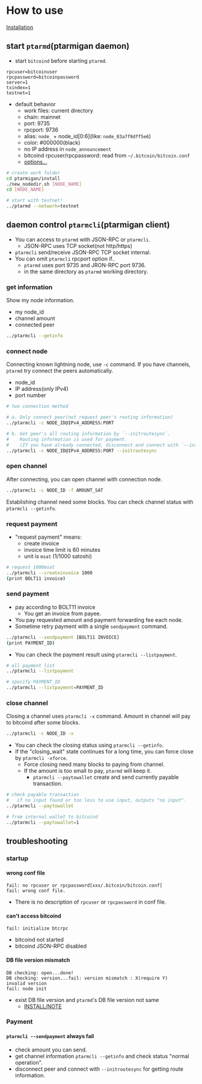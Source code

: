 # How to use

[Installation](INSTALL.md)

## start `ptarmd`(ptarmigan daemon)

* start `bitcoind` before starting `ptarmd`.

```text
rpcuser=bitcoinuser
rpcpassword=bitcoinpassword
server=1
txindex=1
testnet=1
```

* default behavior
  * work files: current directory
  * chain: mainnet
  * port: 9735
  * rpcport: 9736
  * alias: `node_` + node_id[0:6](like: `node_03a7f9dff5e6`)
  * color: #000000(black)
  * no IP address in `node_announcement`
  * bitcoind rpcuser/rpcpassword: read from `~/.bitcoin/bitcoin.conf`
  * [options...](ptarmd.md)

```bash
# create work folder
cd ptarmigan/install
./new_nodedir.sh [NODE_NAME]
cd [NODE_NAME]

# start with testnet!
../ptarmd --network=testnet
```

## daemon control `ptarmcli`(ptarmigan client)

* You can access to `ptarmd` with JSON-RPC or `ptarmcli`.
  * JSON-RPC uses TCP socket(not http/https)
* `ptarmcli` send/receive JSON-RPC TCP socket internal.
* You can omit `ptarmcli` rpcport option if..
  * `ptarmd` uses port 9735 and JRON-RPC port 9736.
  * in the same directory as `ptarmd` working directory.

### get information

Show my node information.

* my node_id
* channel amount
* connected peer

```bash
../ptarmcli --getinfo
```

### connect node

Connecting known lightning node, use `-c` command.
If you have channels, `ptarmd` try connect the peers automatically.

* node_id
* IP address(only IPv4)
* port number

```bash
# two connection method

# a. Only connect peer(not request peer's routing information)
../ptarmcli -c NODE_ID@IPv4_ADDRESS:PORT

# b. Get peer's all routing information by `--initroutesync`.
#    Routing information is used for payment.
#    (If you have already connected, disconnect and connect with `--initroutesync`.)
../ptarmcli -c NODE_ID@IPv4_ADDRESS:PORT --initroutesync
```

### open channel

After connecting, you can open channel with connection node.

```bash
../ptarmcli -c NODE_ID -f AMOUNT_SAT
```

Establishing channel need some blocks.
You can check channel status with `ptarmcli --getinfo`.

### request payment

* "request payment" means:
  * create invoice
  * invoice time limit is 60 minutes
  * unit is `msat` (1/1000 satoshi)

```bash
# request 1000msat
../ptarmcli --createinvoice 1000
(print BOLT11 invoice)
```

### send payment

* pay according to BOLT11 invoice
  * You get an invoice from payee.
* You pay requested amount and payment forwarding fee each node.
* Sometime retry payment with a single `sendpayment` command.

```bash
../ptarmcli --sendpayment [BOLT11 INVOICE]
(print PAYMENT_ID)
```

* You can check the payment result using `ptarmcli --listpayment`.

```bash
# all payment list
../ptarmcli --listpayment

# specify PAYMENT_ID
../ptarmcli --listpayment=PAYMENT_ID
```

### close channel

Closing a channel uses `ptarmcli -x` command.
Amount in channel will pay to bitcoind after some blocks.

```bash
../ptarmcli -c NODE_ID -x
```

* You can check the closing status using `ptarmcli --getinfo`.
* If the "closing_wait" state continues for a long time, you can force close by `ptarmcli -xforce`.
  * Force closing need many blocks to paying from channel.
  * If the amount is too small to pay, `ptarmd` will keep it.
    * `ptarmcli --paytowallet` create and send currently payable transaction.

```bash
# check payable transaction
#   if no input found or too less to use input, outputs "no input".
../ptarmcli --paytowallet

# from internal wallet to bitcoind
../ptarmcli --paytowallet=1
```

## troubleshooting

### startup

#### wrong conf file

```text
fail: no rpcuser or rpcpassword[xxx/.bitcoin/bitcoin.conf]
fail: wrong conf file.
```

* There is no description of `rpcuser` or `rpcpassword` in conf file.

#### can't access bitcoind

```text
fail: initialize btcrpc
```

* bitcoind not started
* bitcoind JSON-RPC disabled

#### DB file version mismatch

```text
DB checking: open...done!
DB checking: version...fail: version mismatch : X(require Y)
invalid version
fail: node init
```

* exist DB file version and `ptarmd`'s DB file version not same
  * [INSTALL/NOTE](INSTALL.md#NOTE)

### Payment

#### `ptarmcli --sendpayment` always fail

* check amount you can send.
* get channel information `ptarmcli --getinfo` and check status "normal operation".
* disconnect peer and connect with `--initroutesync` for getting route information.
